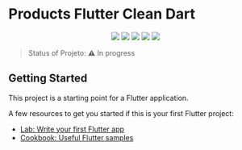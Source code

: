 <h1>Products Flutter Clean Dart</h1> 

<p align="center">
  <img src="https://img.shields.io/static/v1?label=flutter&message=framework&color=blue&style=for-the-badge&logo=FLUTTER"/>
  <img src="https://img.shields.io/static/v1?label=firebase&message=data&color=blue&style=for-the-badge&logo=FIREBASE"/>
    <img src="http://img.shields.io/static/v1?label=License&message=MIT&color=green&style=for-the-badge"/>
   <img src="http://img.shields.io/static/v1?label=STATUS&message=EM%20DESENVOLVIMENTO&color=RED&style=for-the-badge"/>
   <img src="http://img.shields.io/static/v1?label=STATUS&message=EM%20DESENVOLVIMENTO&color=GREEN&style=for-the-badge"/>
</p>

> Status of Projeto:  :warning: In progress


## Getting Started

This project is a starting point for a Flutter application.

A few resources to get you started if this is your first Flutter project:

- [Lab: Write your first Flutter app](https://flutter.dev/docs/get-started/codelab)
- [Cookbook: Useful Flutter samples](https://flutter.dev/docs/cookbook)
